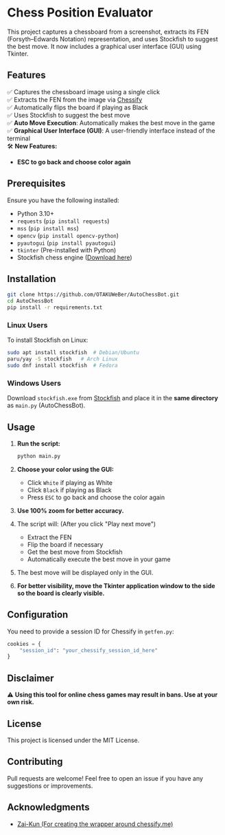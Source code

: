 # Chess Position Evaluator

This project captures a chessboard from a screenshot, extracts its FEN (Forsyth–Edwards Notation) representation, and uses Stockfish to suggest the best move. It now includes a graphical user interface (GUI) using Tkinter.

## Features
✅ Captures the chessboard image using a single click  
✅ Extracts the FEN from the image via [Chessify](https://chessify.me)  
✅ Automatically flips the board if playing as Black  
✅ Uses Stockfish to suggest the best move  
✅ **Auto Move Execution**: Automatically makes the best move in the game  
✅ **Graphical User Interface (GUI)**: A user-friendly interface instead of the terminal  
🛠 **New Features:**  
  - **ESC to go back and choose color again**  

## Prerequisites
Ensure you have the following installed:

- Python 3.10+
- `requests` (`pip install requests`)
- `mss` (`pip install mss`)
- `opencv` (`pip install opencv-python`)
- `pyautogui` (`pip install pyautogui`)
- `tkinter` (Pre-installed with Python)
- Stockfish chess engine ([Download here](https://stockfishchess.org/))

## Installation
```bash
git clone https://github.com/OTAKUWeBer/AutoChessBot.git
cd AutoChessBot
pip install -r requirements.txt
```

### Linux Users
To install Stockfish on Linux:
```bash
sudo apt install stockfish  # Debian/Ubuntu
paru/yay -S stockfish   # Arch Linux
sudo dnf install stockfish  # Fedora
```

### Windows Users
Download `stockfish.exe` from [Stockfish](https://stockfishchess.org/download/) and place it in the **same directory** as `main.py` (AutoChessBot).

## Usage
1. **Run the script:**  
   ```bash
   python main.py
   ```  

2. **Choose your color using the GUI:**  
   - Click `White` if playing as White  
   - Click `Black` if playing as Black  
   - Press `ESC` to go back and choose the color again  

3. **Use 100% zoom for better accuracy.**   

4. The script will: (After you click "Play next move")
   - Extract the FEN  
   - Flip the board if necessary  
   - Get the best move from Stockfish  
   - Automatically execute the best move in your game  

5. The best move will be displayed only in the GUI.  

6. **For better visibility, move the Tkinter application window to the side so the board is clearly visible.**  

## Configuration
You need to provide a session ID for Chessify in `getfen.py`:
```python
cookies = {
    "session_id": "your_chessify_session_id_here"
}
```

## Disclaimer
⚠️ **Using this tool for online chess games may result in bans. Use at your own risk.**

## License
This project is licensed under the MIT License.

## Contributing
Pull requests are welcome! Feel free to open an issue if you have any suggestions or improvements.

## Acknowledgments
* [Zai-Kun (For creating the wrapper around chessify.me)](https://github.com/Zai-Kun)